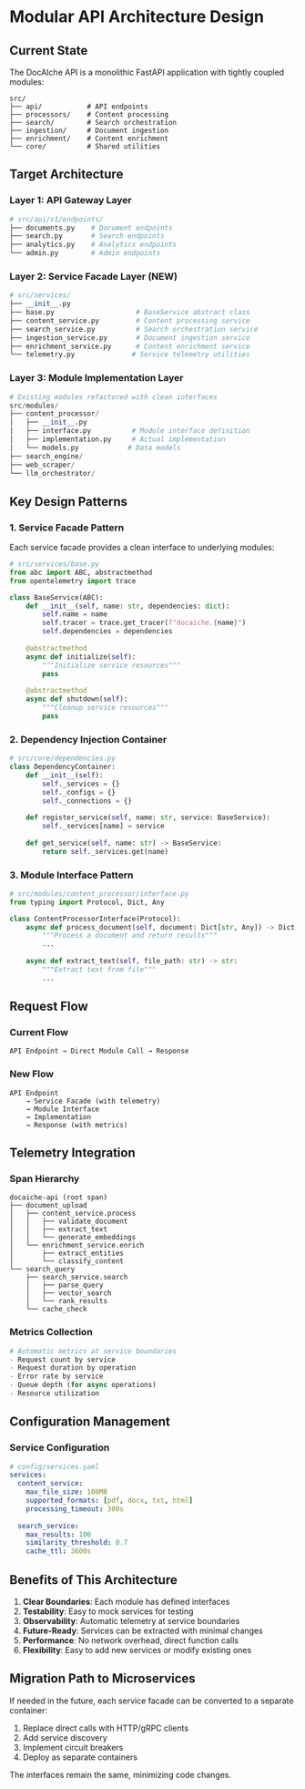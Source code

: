 # Modular API Architecture Design

## Current State
The DocAIche API is a monolithic FastAPI application with tightly coupled modules:
```
src/
├── api/           # API endpoints
├── processors/    # Content processing
├── search/        # Search orchestration
├── ingestion/     # Document ingestion
├── enrichment/    # Content enrichment
└── core/          # Shared utilities
```

## Target Architecture

### Layer 1: API Gateway Layer
```python
# src/api/v1/endpoints/
├── documents.py    # Document endpoints
├── search.py       # Search endpoints
├── analytics.py    # Analytics endpoints
└── admin.py        # Admin endpoints
```

### Layer 2: Service Facade Layer (NEW)
```python
# src/services/
├── __init__.py
├── base.py                    # BaseService abstract class
├── content_service.py         # Content processing service
├── search_service.py          # Search orchestration service
├── ingestion_service.py       # Document ingestion service
├── enrichment_service.py      # Content enrichment service
└── telemetry.py              # Service telemetry utilities
```

### Layer 3: Module Implementation Layer
```python
# Existing modules refactored with clean interfaces
src/modules/
├── content_processor/
│   ├── __init__.py
│   ├── interface.py          # Module interface definition
│   ├── implementation.py     # Actual implementation
│   └── models.py            # Data models
├── search_engine/
├── web_scraper/
└── llm_orchestrator/
```

## Key Design Patterns

### 1. Service Facade Pattern
Each service facade provides a clean interface to underlying modules:

```python
# src/services/base.py
from abc import ABC, abstractmethod
from opentelemetry import trace

class BaseService(ABC):
    def __init__(self, name: str, dependencies: dict):
        self.name = name
        self.tracer = trace.get_tracer(f"docaiche.{name}")
        self.dependencies = dependencies
    
    @abstractmethod
    async def initialize(self):
        """Initialize service resources"""
        pass
    
    @abstractmethod
    async def shutdown(self):
        """Cleanup service resources"""
        pass
```

### 2. Dependency Injection Container
```python
# src/core/dependencies.py
class DependencyContainer:
    def __init__(self):
        self._services = {}
        self._configs = {}
        self._connections = {}
    
    def register_service(self, name: str, service: BaseService):
        self._services[name] = service
    
    def get_service(self, name: str) -> BaseService:
        return self._services.get(name)
```

### 3. Module Interface Pattern
```python
# src/modules/content_processor/interface.py
from typing import Protocol, Dict, Any

class ContentProcessorInterface(Protocol):
    async def process_document(self, document: Dict[str, Any]) -> Dict[str, Any]:
        """Process a document and return results"""
        ...
    
    async def extract_text(self, file_path: str) -> str:
        """Extract text from file"""
        ...
```

## Request Flow

### Current Flow
```
API Endpoint → Direct Module Call → Response
```

### New Flow
```
API Endpoint 
    → Service Facade (with telemetry)
    → Module Interface
    → Implementation
    → Response (with metrics)
```

## Telemetry Integration

### Span Hierarchy
```
docaiche-api (root span)
├── document_upload
│   ├── content_service.process
│   │   ├── validate_document
│   │   ├── extract_text
│   │   └── generate_embeddings
│   └── enrichment_service.enrich
│       ├── extract_entities
│       └── classify_content
└── search_query
    ├── search_service.search
    │   ├── parse_query
    │   ├── vector_search
    │   └── rank_results
    └── cache_check
```

### Metrics Collection
```python
# Automatic metrics at service boundaries
- Request count by service
- Request duration by operation
- Error rate by service
- Queue depth (for async operations)
- Resource utilization
```

## Configuration Management

### Service Configuration
```yaml
# config/services.yaml
services:
  content_service:
    max_file_size: 100MB
    supported_formats: [pdf, docx, txt, html]
    processing_timeout: 300s
    
  search_service:
    max_results: 100
    similarity_threshold: 0.7
    cache_ttl: 3600s
```

## Benefits of This Architecture

1. **Clear Boundaries**: Each module has defined interfaces
2. **Testability**: Easy to mock services for testing
3. **Observability**: Automatic telemetry at service boundaries
4. **Future-Ready**: Services can be extracted with minimal changes
5. **Performance**: No network overhead, direct function calls
6. **Flexibility**: Easy to add new services or modify existing ones

## Migration Path to Microservices

If needed in the future, each service facade can be converted to a separate container:

1. Replace direct calls with HTTP/gRPC clients
2. Add service discovery
3. Implement circuit breakers
4. Deploy as separate containers

The interfaces remain the same, minimizing code changes.